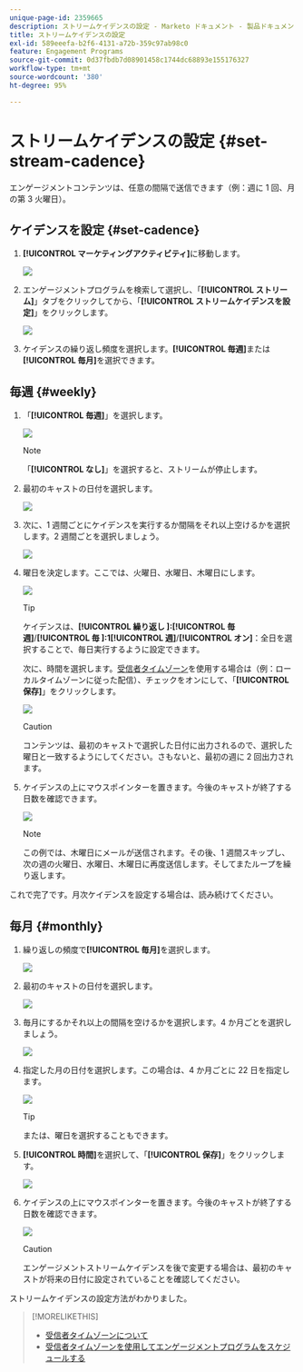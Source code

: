```yaml
---
unique-page-id: 2359665
description: ストリームケイデンスの設定 - Marketo ドキュメント - 製品ドキュメント
title: ストリームケイデンスの設定
exl-id: 589eeefa-b2f6-4131-a72b-359c97ab98c0
feature: Engagement Programs
source-git-commit: 0d37fbdb7d08901458c1744dc68893e155176327
workflow-type: tm+mt
source-wordcount: '380'
ht-degree: 95%

---
```


# ストリームケイデンスの設定 {#set-stream-cadence}

エンゲージメントコンテンツは、任意の間隔で送信できます（例：週に 1 回、月の第 3 火曜日）。

## ケイデンスを設定 {#set-cadence}

1. **[!UICONTROL マーケティングアクティビティ]**&#x200B;に移動します。

   ![](assets/login-marketing-activities.png)

1. エンゲージメントプログラムを検索して選択し、「**[!UICONTROL ストリーム]**」タブをクリックしてから、「**[!UICONTROL ストリームケイデンスを設定]**」をクリックします。

   ![](assets/selectstreamcadence.jpg)

1. ケイデンスの繰り返し頻度を選択します。**[!UICONTROL 毎週]**&#x200B;または&#x200B;**[!UICONTROL 毎月]**&#x200B;を選択できます。

## 毎週 {#weekly}

1. 「**[!UICONTROL 毎週]**」を選択します。

   ![](assets/image2017-12-5-14-3a9-3a43.png)

   >[!NOTE]
   >
   >「**[!UICONTROL なし]**」を選択すると、ストリームが停止します。

1. 最初のキャストの日付を選択します。

   ![](assets/image2017-12-5-14-3a10-3a17.png)

1. 次に、1 週間ごとにケイデンスを実行するか間隔をそれ以上空けるかを選択します。2 週間ごとを選択しましょう。

   ![](assets/image2017-12-5-14-3a10-3a56.png)

1. 曜日を決定します。ここでは、火曜日、水曜日、木曜日にします。

   ![](assets/image2017-12-5-14-3a12-3a29.png)

   >[!TIP]
   >
   >ケイデンスは、**[!UICONTROL 繰り返し ]:[!UICONTROL  毎週]**/**[!UICONTROL 毎 ]:1[!UICONTROL  週]**/**[!UICONTROL オン]**：全日を選択することで、毎日実行するように設定できます。

   次に、時間を選択します。[受信者タイムゾーン](/help/marketo/product-docs/email-marketing/drip-nurturing/engagement-program-streams/set-stream-cadence/schedule-engagement-programs-with-recipient-time-zone.md)を使用する場合は（例：ローカルタイムゾーンに従った配信）、チェックをオンにして、「**[!UICONTROL 保存]**」をクリックします。

   ![](assets/image2017-12-5-14-3a20-3a11.png)

   >[!CAUTION]
   >
   >コンテンツは、最初のキャストで選択した日付に出力されるので、選択した曜日と一致するようにしてください。さもないと、最初の週に 2 回出力されます。

1. ケイデンスの上にマウスポインターを置きます。今後のキャストが終了する日数を確認できます。

   ![](assets/image2017-12-5-14-3a17-3a29.png)

   >[!NOTE]
   >
   >この例では、木曜日にメールが送信されます。その後、1 週間スキップし、次の週の火曜日、水曜日、木曜日に再度送信します。そしてまたループを繰り返します。

これで完了です。月次ケイデンスを設定する場合は、読み続けてください。

## 毎月 {#monthly}

1. 繰り返しの頻度で&#x200B;**[!UICONTROL 毎月]**&#x200B;を選択します。

   ![](assets/image2014-9-15-16-3a30-3a15.png)

1. 最初のキャストの日付を選択します。

   ![](assets/image2014-9-15-16-3a30-3a11.png)

1. 毎月にするかそれ以上の間隔を空けるかを選択します。4 か月ごとを選択しましょう。

   ![](assets/image2014-9-15-16-3a30-3a7.png)

1. 指定した月の日付を選択します。この場合は、4 か月ごとに 22 日を指定します。

   ![](assets/image2014-9-15-16-3a29-3a51.png)

   >[!TIP]
   >
   >または、曜日を選択することもできます。

1. **[!UICONTROL 時間]**&#x200B;を選択して、「**[!UICONTROL 保存]**」をクリックします。

   ![](assets/image2014-9-15-16-3a29-3a42.png)

1. ケイデンスの上にマウスポインターを置きます。今後のキャストが終了する日数を確認できます。

   ![](assets/image2014-9-15-16-3a29-3a38.png)

   >[!CAUTION]
   >
   >エンゲージメントストリームケイデンスを後で変更する場合は、最初のキャストが将来の日付に設定されていることを確認してください。

ストリームケイデンスの設定方法がわかりました。

>[!MORELIKETHIS]
>
>* [受信者タイムゾーンについて](/help/marketo/product-docs/email-marketing/email-programs/email-program-actions/scheduling-with-recipient-time-zone/understanding-recipient-time-zone.md)
>* [受信者タイムゾーンを使用してエンゲージメントプログラムをスケジュールする](/help/marketo/product-docs/email-marketing/drip-nurturing/engagement-program-streams/set-stream-cadence/schedule-engagement-programs-with-recipient-time-zone.md)
